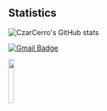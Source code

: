 



## Statistics
![CzarCerro's GitHub stats](https://github-readme-stats.vercel.app/api?username=CzarCerro&show_icons=true&theme=radical&count_private=true)

  
 [![Gmail Badge](https://img.shields.io/badge/-abramobligacion@gmail.com-c14438?style=flat-square&logo=Gmail&logoColor=white&link=mailto:abramobligacion@gmail.com)](mailto:abramobligacion@gmail.com)
  
<div align="left">
<img src="https://komarev.com/ghpvc/?username=czarcerro&style=flat-square&color=yellow" alt="" width="15%" height="15%"/>
<!-- <img src="https://visitor-badge.glitch.me/badge?page_id=czarcerro" width="15%" height="15%"> -->
</div>

